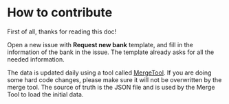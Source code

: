 # How to contribute

First of all, thanks for reading this doc!

Open a new issue with **Request new bank** template, and fill in the information of the bank in the issue.
The template already asks for all the needed information.

The data is updated daily using a tool called [MergeTool](https://github.com/guibranco/BancosBrasileiros-MergeTool).
If you are doing some hard code changes, please make sure it will not be overwritten by the merge tool. The source of truth is the JSON file and is used by the Merge Tool to load the initial data.
